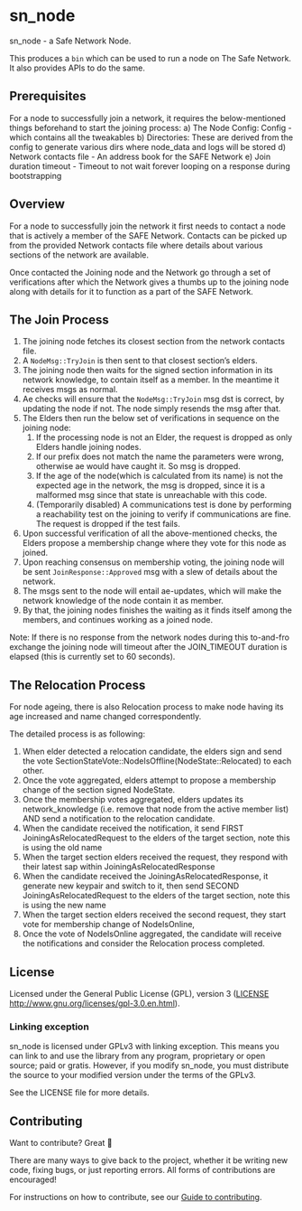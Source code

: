 # sn_node

sn_node - a Safe Network Node.

This produces a `bin` which can be used to run a node on The Safe Network. It also provides APIs to do the same.

## Prerequisites
For a node to successfully join a network, it requires the below-mentioned things beforehand to start the joining process:
a) The Node Config: Config - which contains all the tweakables
b) Directories: These are derived from the config to generate various dirs where node_data and logs will be stored
d) Network contacts file - An address book for the SAFE Network
e) Join duration timeout - Timeout to not wait forever looping on a response during bootstrapping

## Overview
For a node to successfully join the network it first needs to contact a node that is actively a member of the SAFE Network. Contacts can be picked up from the provided Network contacts file where details about various sections of the network are available.

Once contacted the Joining node and the Network go through a set of verifications after which the Network gives a thumbs up to the joining node along with details for it to function as a part of the SAFE Network.

## The Join Process
1. The joining node fetches its closest section from the network contacts file.
2. A `NodeMsg::TryJoin` is then sent to that closest section’s elders.
3. The joining node then waits for the signed section information in its network knowledge, to contain itself as a member. In the meantime it receives msgs as normal.
4. Ae checks will ensure that the `NodeMsg::TryJoin` msg dst is correct, by updating the node if not. The node simply resends the msg after that.
5. The Elders then run the below set of verifications in sequence on the joining node:
   1. If the processing node is not an Elder, the request is dropped as only Elders handle joining nodes.
   2. If our prefix does not match the name the parameters were wrong, otherwise ae would have caught it. So msg is dropped.
   3. If the age of the node(which is calculated from its name) is not the expected age in the network, the msg is dropped, since it is a malformed msg since that state is unreachable with this code.
   4. (Temporarily disabled) A communications test is done by performing a reachability test on the joining to verify if communications are fine. The request is dropped if the test fails.
6. Upon successful verification of all the above-mentioned checks, the Elders propose a membership change where they vote for this node as joined.
7. Upon reaching consensus on membership voting, the joining node will be sent `JoinResponse::Approved` msg with a slew of details about the network.
8. The msgs sent to the node will entail ae-updates, which will make the network knowledge of the node contain it as member.
9. By that, the joining nodes finishes the waiting as it finds itself among the members, and continues working as a joined node.

Note: If there is no response from the network nodes during this to-and-fro exchange the joining node will timeout after the JOIN_TIMEOUT duration is elapsed (this is currently set to 60 seconds).

## The Relocation Process
For node ageing, there is also Relocation process to make node having its age increased and name changed correspondently.

The detailed process is as following:
1. When elder detected a relocation candidate, the elders sign and send the vote SectionStateVote::NodeIsOffline(NodeState::Relocated) to each other.
2. Once the vote aggregated, elders attempt to propose a membership change of the section signed NodeState.
3. Once the membership votes aggregated, elders updates its network_knowledge (i.e. remove that node from the active member list) AND send a notification to the relocation candidate.
4. When the candidate received the notification, it send FIRST JoiningAsRelocatedRequest to the elders of the target section, note this is using the old name
5. When the target section elders received the request, they respond with their latest sap within JoiningAsRelocatedResponse
6. When the candidate received the JoiningAsRelocatedResponse, it generate new keypair and switch to it, then send SECOND JoiningAsRelocatedRequest to the elders of the target section, note this is using the new name
7. When the target section elders received the second request, they start vote for membership change of NodeIsOnline,
8. Once the vote of NodeIsOnline aggregated, the candidate will receive the notifications and consider the Relocation process completed.

## License

Licensed under the General Public License (GPL), version 3 ([LICENSE](LICENSE) http://www.gnu.org/licenses/gpl-3.0.en.html).

### Linking exception

sn_node is licensed under GPLv3 with linking exception. This means you can link to and use the library from any program, proprietary or open source; paid or gratis. However, if you modify sn_node, you must distribute the source to your modified version under the terms of the GPLv3.

See the LICENSE file for more details.

## Contributing

Want to contribute? Great :tada:

There are many ways to give back to the project, whether it be writing new code, fixing bugs, or just reporting errors. All forms of contributions are encouraged!

For instructions on how to contribute, see our [Guide to contributing](https://github.com/maidsafe/QA/blob/master/CONTRIBUTING.md).
